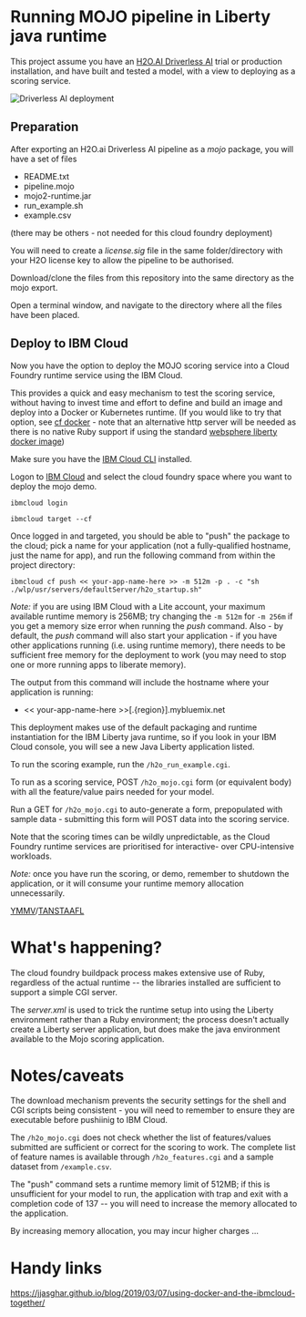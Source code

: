 # Running MOJO pipeline in Liberty java runtime
This project assume you have an [H2O.AI Driverless AI](https://www.h2o.ai/products/h2o-driverless-ai/) trial or production installation, and have built and tested a model, with a view to deploying as a scoring service.

![Driverless AI deployment](https://www.h2o.ai/wp-content/uploads/2019/06/DAI-Architecture.png)

## Preparation
After exporting an H2O.ai Driverless AI pipeline as a _mojo_ package, you will have a set of files
+ README.txt
+ pipeline.mojo
+ mojo2-runtime.jar
+ run_example.sh
+ example.csv

(there may be others - not needed for this cloud foundry deployment)

You will need to create a _license.sig_ file in the same folder/directory with your H2O license key to allow the pipeline to be authorised.

Download/clone the files from this repository into the same directory as the mojo export.

Open a terminal window, and navigate to the directory where all the files have been placed.

## Deploy to IBM Cloud

Now you have the option to deploy the MOJO scoring service into a Cloud Foundry runtime service using the IBM Cloud.

This provides a quick and easy mechanism to test the scoring service, without having to invest time and effort to define and build an image and deploy into a Docker or Kubernetes runtime. (If you would like to try that option, see [cf docker](/docker/README.md) - note that an alternative http server will be needed as there is no native Ruby support if using the standard [websphere liberty docker image](https://hub.docker.com/_/websphere-liberty/))


Make sure you have the [IBM Cloud CLI](https://cloud.ibm.com/docs/cli?topic=cloud-cli-getting-started) installed.

Logon to [IBM Cloud](https://cloud.ibm.com) and select the cloud foundry space where you want to deploy the mojo demo.
```
ibmcloud login

ibmcloud target --cf
```

Once logged in and targeted, you should be able to "push" the package to the cloud; pick a name for your application (not a fully-qualified hostname, just the name for app), and run the following command from within the project directory:
```
ibmcloud cf push << your-app-name-here >> -m 512m -p . -c "sh ./wlp/usr/servers/defaultServer/h2o_startup.sh"
```
*Note:* if you are using IBM Cloud with a Lite account, your maximum available runtime memory is 256MB; try changing the `-m 512m` for `-m 256m` if you get a memory size error when running the _push_ command. Also - by default, the _push_ command will also start your application - if you have other applications running (i.e.  using runtime memory), there needs to be sufficient free memory for the deployment to work (you may need to stop one or more running apps to liberate memory).

The output from this command will include the hostname where your application is running:

+ << your-app-name-here >>[.{region}].mybluemix.net

This deployment makes use of the default packaging and runtime instantiation for the IBM Liberty java runtime, so if you look in your IBM Cloud console, you will see a new Java Liberty application listed.

To run the scoring example, run the `/h2o_run_example.cgi`.

To run as a scoring service, POST `/h2o_mojo.cgi` form (or equivalent body) with all the feature/value pairs needed for your model.

Run a GET for `/h2o_mojo.cgi` to auto-generate a form, prepopulated with sample data - submitting this form will POST data into the scoring service.

Note that the scoring times can be wildly unpredictable, as the Cloud Foundry runtime services are prioritised for interactive- over CPU-intensive workloads.

*Note:* once you have run the scoring, or demo, remember to shutdown the application, or it will consume your runtime memory allocation unnecessarily.

[YMMV](https://en.wiktionary.org/wiki/your_mileage_may_vary)/[TANSTAAFL](https://en.wikipedia.org/wiki/There_ain%27t_no_such_thing_as_a_free_lunch)

# What's happening?

The cloud foundry buildpack process makes extensive use of Ruby, regardless of the actual runtime -- the libraries installed are sufficient to support a simple CGI server.

The _server.xml_ is used to trick the runtime setup into using the Liberty environment rather than a Ruby environment; the process doesn't actually create a Liberty server application, but does make the java environment available to the Mojo scoring application.

# Notes/caveats
The download mechanism prevents the security settings for the shell and CGI scripts being consistent - you will need to remember to ensure they are executable before pushiinig to IBM Cloud.

The `/h2o_mojo.cgi` does not check whether the list of features/values submitted are sufficient or correct for the scoring to work. 
The complete list of feature names is available through `/h2o_features.cgi` and a sample dataset from `/example.csv`.

The "push" command sets a runtime memory limit of 512MB; if this is unsufficient for your model to run, the application with trap and exit with a completion code of 137 -- you will need to increase the memory allocated to the application.

By increasing memory allocation, you may incur higher charges ...

# Handy links

https://jjasghar.github.io/blog/2019/03/07/using-docker-and-the-ibmcloud-together/
